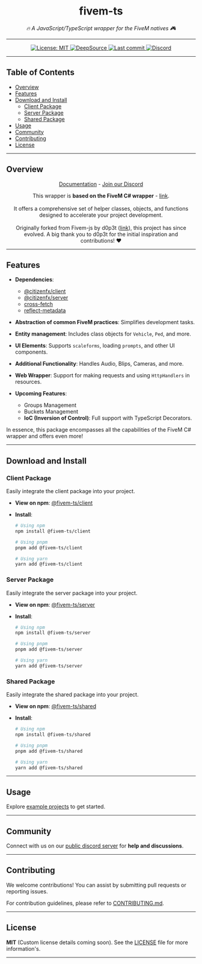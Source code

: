 <h1 style="text-align: center;">fivem-ts</h1>

<p style="text-align: center; font-style: italic;">
  <i>🔥 A JavaScript/TypeScript wrapper for the FiveM natives 🎮</i>
</p>

---

<p style="text-align: center;">
  <a href="https://github.com/Purpose-Dev/fivem-ts/blob/main/LICENSE">
    <img src="https://img.shields.io/badge/License-MIT-blue.svg?style=flat" alt="License: MIT">
  </a>
  <a href="https://app.deepsource.com/gh/Purpose-Dev/fivem-ts/" target="_blank">
    <img alt="DeepSource" title="DeepSource" src="https://app.deepsource.com/gh/Purpose-Dev/fivem-ts.svg/?label=code+coverage&show_trend=true&token=2hNgZBbR-38Suxh234Im3_ck"/>
  </a>
  <a href="https://github.com/Purpose-Dev/fivem-ts/commits/main">
    <img src="https://img.shields.io/github/last-commit/Purpose-Dev/fivem-ts.svg?style=flat" alt="Last commit">
  </a>
  <a href="https://discord.gg/Rah7Bt4TeJ">
    <img src="https://img.shields.io/discord/1273215892238372895?label=Discord" alt="Discord">
  </a>
</p>

---

## Table of Contents

- [Overview](#overview)
- [Features](#features)
- [Download and Install](#download-and-install)
    - [Client Package](#client-package)
    - [Server Package](#server-package)
    - [Shared Package](#shared-package)
- [Usage](#usage)
- [Community](#community)
- [Contributing](#contributing)
- [License](#license)

---

## Overview

<p style="text-align: center;">
  <a href="https://purpose-dev.github.io/fivem-ts/">Documentation</a> -
  <a href="https://discord.gg/Rah7Bt4TeJ">Join our Discord</a>
</p>

<p style="text-align: center;">
  This wrapper is <strong>based on the FiveM C# wrapper</strong> - 
  <a href="https://github.com/citizenfx/fivem/tree/master/code/client/clrcore/External">link</a>.
  <br><br>
  It offers a comprehensive set of helper classes, objects, and functions designed to accelerate your project development.
  <br><br>
  Originally forked from Fivem-js by d0p3t (<a href="https://github.com/d0p3t/fivem-js">link</a>), 
  this project has since evolved. A big thank you to d0p3t for the initial inspiration and contributions! ❤️
</p>

---

## Features

- **Dependencies**:

    - [@citizenfx/client](https://www.npmjs.com/package/@citizenfx/client)
    - [@citizenfx/server](https://www.npmjs.com/package/@citizenfx/server)
    - [cross-fetch](https://www.npmjs.com/package/cross-fetch)
    - [reflect-metadata](https://www.npmjs.com/package/reflect-metadata)

- **Abstraction of common FiveM practices**: Simplifies development tasks.

- **Entity management**: Includes class objects for `Vehicle`, `Ped`, and more.

- **UI Elements**: Supports `scaleforms`, loading `prompts`, and other UI components.

- **Additional Functionality**: Handles Audio, Blips, Cameras, and more.

- **Web Wrapper**: Support for making requests and using `HttpHandlers` in resources.

- **Upcoming Features**:
    - Groups Management
    - Buckets Management
    - **IoC (Inversion of Control)**: Full support with TypeScript Decorators.

In essence, this package encompasses all the capabilities of the FiveM C# wrapper and offers even more!

---

## Download and Install

### Client Package

Easily integrate the client package into your project.

- **View on npm**: [@fivem-ts/client](https://www.npmjs.com/package/@fivem-ts/client)
- **Install**:

    ```bash
    # Using npm
    npm install @fivem-ts/client

    # Using pnpm
    pnpm add @fivem-ts/client

    # Using yarn
    yarn add @fivem-ts/client
    ```

### Server Package

Easily integrate the server package into your project.

- **View on npm**: [@fivem-ts/server](https://www.npmjs.com/package/@fivem-ts/server)
- **Install**:

    ```bash
    # Using npm
    npm install @fivem-ts/server

    # Using pnpm
    pnpm add @fivem-ts/server

    # Using yarn
    yarn add @fivem-ts/server
    ```

### Shared Package

Easily integrate the shared package into your project.

- **View on npm**: [@fivem-ts/shared](https://www.npmjs.com/package/@fivem-ts/shared)
- **Install**:

    ```bash
    # Using npm
    npm install @fivem-ts/shared

    # Using pnpm
    pnpm add @fivem-ts/shared

    # Using yarn
    yarn add @fivem-ts/shared
    ```

---

## Usage

Explore [example projects](./examples/README.md) to get started.

---

## Community

Connect with us on our [public discord server](https://discord.gg/Rah7Bt4TeJ) for **help and discussions**.

---

## Contributing

We welcome contributions! You can assist by submitting pull requests or reporting issues.

For contribution guidelines, please refer to [CONTRIBUTING.md](./CONTRIBUTING.md).

---

## License

**MIT** (Custom license details coming soon). See the [LICENSE](./LICENSE) file for more information's.

---
